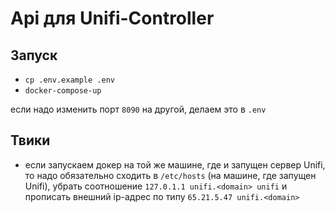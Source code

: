 # Api для Unifi-Controller
## Запуск
- `cp .env.example .env`
- `docker-compose-up`

если надо изменить порт `8090` на другой, делаем это в `.env`

## Твики
- если запускаем докер на той же машине, где и запущен сервер Unifi, то надо обязательно сходить в `/etc/hosts` (на машине, где запущен Unifi), убрать соотношение `127.0.1.1 unifi.<domain> unifi` и прописать внешний ip-адрес по типу `65.21.5.47 unifi.<domain>`

